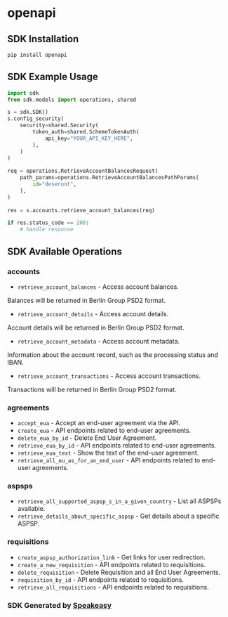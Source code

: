 # openapi

<!-- Start SDK Installation -->
## SDK Installation

```bash
pip install openapi
```
<!-- End SDK Installation -->

## SDK Example Usage
<!-- Start SDK Example Usage -->
```python
import sdk
from sdk.models import operations, shared

s = sdk.SDK()
s.config_security(
    security=shared.Security(
        token_auth=shared.SchemeTokenAuth(
            api_key="YOUR_API_KEY_HERE",
        ),
    )
)
    
req = operations.RetrieveAccountBalancesRequest(
    path_params=operations.RetrieveAccountBalancesPathParams(
        id="deserunt",
    ),
)
    
res = s.accounts.retrieve_account_balances(req)

if res.status_code == 200:
    # handle response
```
<!-- End SDK Example Usage -->

<!-- Start SDK Available Operations -->
## SDK Available Operations

### accounts

* `retrieve_account_balances` - Access account balances.

Balances will be returned in Berlin Group PSD2 format.
* `retrieve_account_details` - Access account details.

Account details will be returned in Berlin Group PSD2 format.
* `retrieve_account_metadata` - Access account metadata.

Information about the account record, such as the processing status and IBAN.
* `retrieve_account_transactions` - Access account transactions.

Transactions will be returned in Berlin Group PSD2 format.

### agreements

* `accept_eua` - Accept an end-user agreement via the API.
* `create_eua` - API endpoints related to end-user agreements.
* `delete_eua_by_id` - Delete End User Agreement.
* `retrieve_eua_by_id` - API endpoints related to end-user agreements.
* `retrieve_eua_text` - Show the text of the end-user agreement.
* `retrieve_all_eu_as_for_an_end_user` - API endpoints related to end-user agreements.

### aspsps

* `retrieve_all_supported_aspsp_s_in_a_given_country` - List all ASPSPs available.
* `retrieve_details_about_specific_aspsp` - Get details about a specific ASPSP.

### requisitions

* `create_aspsp_authorization_link` - Get links for user redirection.
* `create_a_new_requisition` - API endpoints related to requisitions.
* `delete_requisition` - Delete Requisition and all End User Agreements.
* `requisition_by_id` - API endpoints related to requisitions.
* `retrieve_all_requisitions` - API endpoints related to requisitions.

<!-- End SDK Available Operations -->

### SDK Generated by [Speakeasy](https://docs.speakeasyapi.dev/docs/using-speakeasy/client-sdks)
